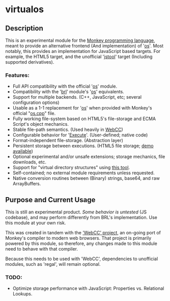 # virtualos

## Description
This is an experimental module for the [Monkey programming language](https://github.com/blitz-research/monkey), meant to provide an alternative frontend (And implementation) of '[os](https://github.com/blitz-research/monkey/tree/develop/modules/os)'. Most notably, this provides an implementation for JavaScript based targets. For example, the HTML5 target, and the unofficial '[jstool](https://github.com/Regal-Internet-Brothers/jstool-target-monkey)' target (Including supported derivatives).

### Features:
* Full API compatibility with the official '[os](https://regal-internet-brothers.github.io/monkey/docs/Modules_os.html)' module.
* Compatibility with the '[brl](https://regal-internet-brothers.github.io/monkey/docs/Modules_brl.html)' module's '[os](https://regal-internet-brothers.github.io/monkey/docs/Modules_os.html)' equivalents.
* Support for multiple backends. (C++, JavaScript, etc; several configuration options)
* Usable as a 1-1 replacement for '[os](https://regal-internet-brothers.github.io/monkey/docs/Modules_os.html)' when provided with Monkey's official "[os.cpp](https://github.com/blitz-research/monkey/blob/develop/modules/os/native/os.cpp)" file.
* Fully working file-system based on HTML5's file-storage and ECMA Script's object mechanics.
* Stable file-path semantics. (Used heavily in [WebCC](https://github.com/Regal-Internet-Brothers/webcc-monkey#webcc-monkey))
* Configurable behavior for '[Execute](https://regal-internet-brothers.github.io/monkey/docs/Modules_brl.process.html#Execute)'. (User-defined; native code)
* Format-independent file-storage. (Abstraction layer)
* Persistent storage between executions. (HTML5 file storage; [demo available](https://github.com/Regal-Internet-Brothers/virtualos/blob/master/Examples/save_and_load/save_and_load.monkey))
* Optional experimental and/or unsafe extensions; storage mechanics, file downloads, etc.
* Support for "virtual directory structures" using [this tool](https://github.com/ImmutableOctet/monkey-tools/blob/master/Virtual_Directory_Generator/Virtual_Directory_Generator.monkey).
* Self-contained; no external module requirements unless requested.
* Native conversion routines between (Binary) strings, base64, and raw ArrayBuffers.

## Purpose and Current Usage
This is still an experimental product. *Some behavior is untested* (JS codebase), and may perform differently from BRL's implementation. Use this module at your own risk.

This was created in tandem with the ['WebCC' project](https://github.com/Regal-Internet-Brothers/webcc-monkey#webcc-monkey), an on-going port of Monkey's compiler to modern web browsers. That project is primarily powered by this module, so therefore, any changes made to this module need to behave with that compiler.

Because this needs to be used with 'WebCC', dependencies to unofficial modules, such as 'regal', will remain optional.

### TODO:
* Optimize storage performance with JavaScript: Properties vs. Relational Lookups.
